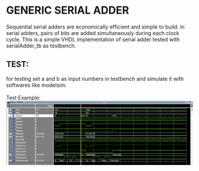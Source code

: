 # GENERIC SERIAL ADDER
Sequential serial adders are economically efficient and simple to build. In serial adders, pairs of bits are added simultaneously during each clock cycle. This is a simple VHDL implementation of serial adder tested with serialAdder_tb as testbench.

## TEST:
for testing set a and b as input numbers in testbench and simulate it with softwares like modelsim. 
<br></br>
Test Example:
![modelsim test example](https://github.com/mrezaamini/Serial-Adder/blob/main/test.png)